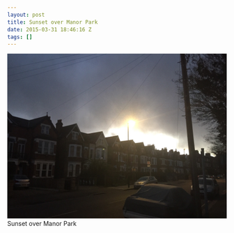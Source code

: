```yaml
---
layout: post
title: Sunset over Manor Park
date: 2015-03-31 18:46:16 Z
tags: []
---
```

![](/media/2015/03/115138807662.jpg)
Sunset over Manor Park
